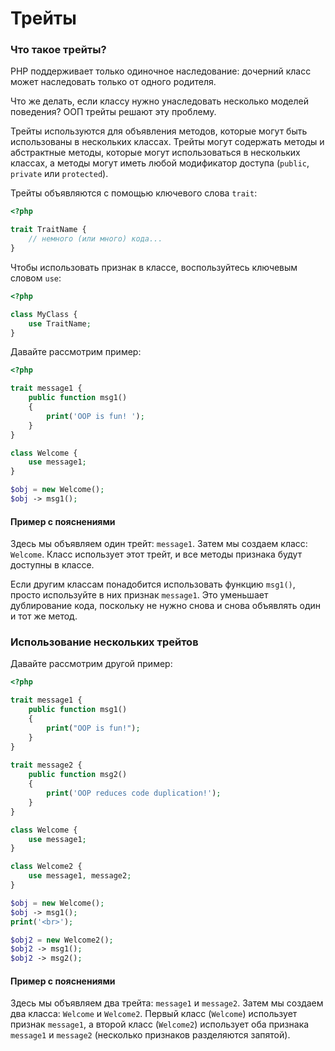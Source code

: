 # Трейты

### Что такое трейты?

PHP поддерживает только одиночное наследование: дочерний класс может наследовать только от одного родителя.

Что же делать, если классу нужно унаследовать несколько моделей поведения? ООП трейты решают эту проблему.

Трейты используются для объявления методов, которые могут быть использованы в нескольких классах. Трейты могут содержать методы и абстрактные методы, которые могут использоваться в нескольких классах, а методы могут иметь любой модификатор доступа (`public`, `private` или `protected`).

Трейты объявляются с помощью ключевого слова `trait`:

```php
<?php  

trait TraitName {  
	// немного (или много) кода...  
}
```

Чтобы использовать признак в классе, воспользуйтесь ключевым словом `use`:

```php
<?php  

class MyClass {  
	use TraitName;  
}
```

Давайте рассмотрим пример:

```php
<?php  

trait message1 {  
	public function msg1()
	{  
		print('OOP is fun! ');
	}
}

class Welcome {  
	use message1;
}

$obj = new Welcome();  
$obj -> msg1();
```

#### Пример с пояснениями

Здесь мы объявляем один трейт: `message1`. Затем мы создаем класс: `Welcome`. Класс использует этот трейт, и все методы признака будут доступны в классе.

Если другим классам понадобится использовать функцию `msg1()`, просто используйте в них признак `message1`. Это уменьшает дублирование кода, поскольку не нужно снова и снова объявлять один и тот же метод.

### Использование нескольких трейтов

Давайте рассмотрим другой пример:

```php
<?php

trait message1 {
	public function msg1()
	{  
		print("OOP is fun!");
	}
}  
  
trait message2 {  
	public function msg2()
	{  
		print('OOP reduces code duplication!');
	}
}

class Welcome {
	use message1;
}

class Welcome2 {
	use message1, message2;
}

$obj = new Welcome();
$obj -> msg1();
print('<br>');

$obj2 = new Welcome2();  
$obj2 -> msg1();  
$obj2 -> msg2();
```

#### Пример с пояснениями

Здесь мы объявляем два трейта: `message1` и `message2`. Затем мы создаем два класса: `Welcome` и `Welcome2`. Первый класс (`Welcome`) использует признак `message1`, а второй класс (`Welcome2`) использует оба признака `message1` и `message2` (несколько признаков разделяются запятой).